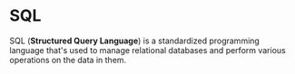 # SQL

SQL (**Structured Query Language**) is a standardized programming language that's used to manage relational databases and perform various operations on the data in them.